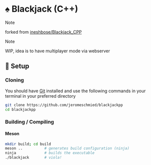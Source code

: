 # ♠️ Blackjack (C++)

> [!NOTE]
> forked from [ineshbose/Blackjack_CPP](https://github.com/ineshbose/Blackjack_CPP)

> [!NOTE]
> WIP, idea is to have multiplayer mode via webserver

## 🔧 Setup

### Cloning
You should have [Git](https://git-scm.com/) installed and use the following commands in your terminal in your preferred directory
```sh
git clone https://github.com/jeromeschmied/blackjackpp
cd blackjackpp
```

### Building / Compiling

#### Meson
```sh
mkdir build; cd build
meson ..          # generates build configuration (ninja)
ninja             # builds the executable
./blackjack       # viola!
```
